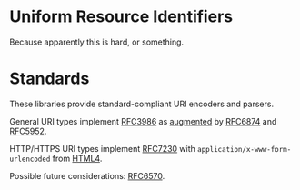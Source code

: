 # Uniform Resource Identifiers

Because apparently this is hard, or something.

# Standards

These libraries provide standard-compliant URI encoders and parsers.

General URI types implement [RFC3986](https://tools.ietf.org/html/rfc3986) as [augmented](https://datatracker.ietf.org/doc/rfc3986/) by [RFC6874](https://tools.ietf.org/html/rfc6874) and [RFC5952](https://tools.ietf.org/html/rfc5952).

HTTP/HTTPS URI types implement [RFC7230](https://tools.ietf.org/html/rfc7230) with `application/x-www-form-urlencoded` from [HTML4](https://www.w3.org/TR/html4/).

Possible future considerations: [RFC6570](https://tools.ietf.org/html/rfc6570).
